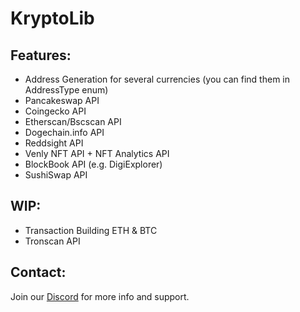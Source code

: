 # KryptoLib
## Features:
- Address Generation for several currencies (you can find them in AddressType enum)
- Pancakeswap API
- Coingecko API
- Etherscan/Bscscan API
- Dogechain.info API
- Reddsight API
- Venly NFT API + NFT Analytics API
- BlockBook API (e.g. DigiExplorer)
- SushiSwap API

## WIP:
- Transaction Building ETH & BTC
- Tronscan API

## Contact:
Join our <a href="https://discord.gg/NbW6JVvxY7">Discord</a> for more info and support.
